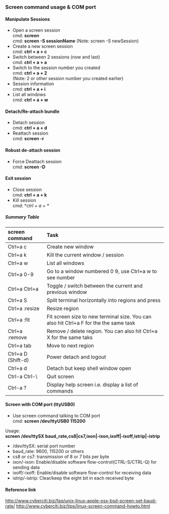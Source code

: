### Screen command usage & COM port

#### Manipulate Sessions
- Open a screen session<br />
  cmd: **screen**<br />
  cmd: **screen -S sessionName** (Note: screen -S newSession)<br />
- Create a new screen session<br />
  cmd: **ctrl + a + c**
- Switch between 2 sessions (now and last)<br />
  cmd: **ctrl + a + a**
- Switch to the session number you created<br />
  cmd: **ctrl + a + 2**<br />
  (Note: 2 or other session number you created earlier)
- Session information<br />
  cmd: **ctrl + a + i**
- List all windows<br />
  cmd: **ctrl + a + w**

#### Detach/Re-attach bundle
- Detach session<br />
  cmd: **ctrl + a + d**
- Reattach session<br />
  cmd: **screen -r**

#### Robust de-attach session
- Force Deattach session<br />
  cmd: **screen -D**

#### Exit session
- Close session<br />
  cmd: **ctrl + a + k**
- Kill session<br />
  cmd: **ctrl + a + \**

##### Summary Table

|screen command     | Task
|:------------------|:-----------------------------------------------------|
|Ctrl+a c           |  Create new window
|Ctrl+a k           |  Kill the current window / session
|Ctrl+a w           |  List all windows
|Ctrl+a 0-9         | Go to a window numbered 0 9, use Ctrl+a w to see number
|Ctrl+a Ctrl+a      | Toggle / switch between the current and previous window
|Ctrl+a S           | Split terminal horizontally into regions and press
|Ctrl+a :resize     | Resize region
|Ctrl+a :fit        | Fit screen size to new terminal size. You can also hit Ctrl+a F for the the same task
|Ctrl+a :remove     |  Remove / delete region. You can also hit Ctrl+a X for the same taks
|Ctrl+a tab         | Move to next region
|Ctrl+a D (Shift-d) |  Power detach and logout
|Ctrl+a d           |   Detach but keep shell window open
|Ctrl-a Ctrl-\      |  Quit screen
|Ctrl-a ?           | Display help screen i.e. display a list of commands

#### Screen with COM port (ttyUSB0)
- Use screen command talking to COM port<br />
  cmd: **screen /dev/ttyUSB0 115200**

Usage: <br />
**screen /dev/ttySX baud_rate,cs8|cs7,ixon|-ixon,ixoff|-ixoff,istrip|-istrip**
- /dev/ttySX: serial port number
- baud_rate: 9600, 115200 or others
- cs8 or cs7: transmission of 8 or 7 bits per byte
- ixon/-ixon: Enable/disable software flow-control(CTRL-S/CTRL-Q) for sending data
- ixoff/-ixoff: Enable/disable software flow-control for receiving data
- istrip/-istrip: Clear/keep the eight bit in each received byte


#### Reference link
http://www.cyberciti.biz/faq/unix-linux-apple-osx-bsd-screen-set-baud-rate/
http://www.cyberciti.biz/tips/linux-screen-command-howto.html

